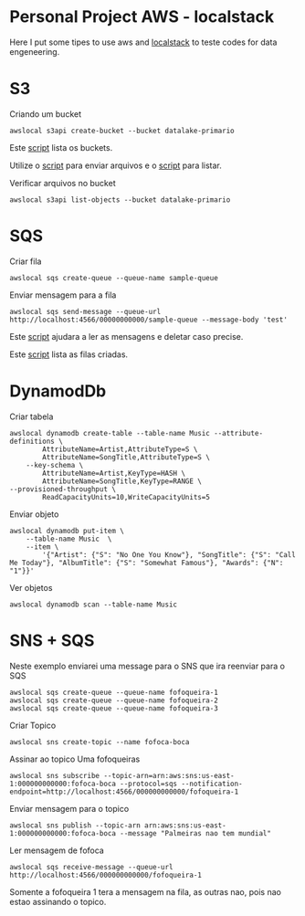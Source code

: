 # Personal Project AWS - localstack

Here I put some tipes to use aws and [localstack](https://docs.localstack.cloud/overview/) to 
teste codes for data engeneering.

# S3

Criando um bucket
```
awslocal s3api create-bucket --bucket datalake-primario
```

Este [script](listar_buckets_s3.py) lista os buckets.

Utilize o [script](enviar_arquivos_s3.py) para enviar arquivos e o
[script](listar_arquivos_s3.py) para listar.


Verificar arquivos no bucket
```
awslocal s3api list-objects --bucket datalake-primario
```

# SQS

Criar fila

```
awslocal sqs create-queue --queue-name sample-queue
```

Enviar mensagem para a fila

```
awslocal sqs send-message --queue-url http://localhost:4566/00000000000/sample-queue --message-body 'test'
```

Este [script](read_sqs_message.py) ajudara a ler as mensagens e deletar caso precise.

Este [script](listar_sqs.py) lista as filas criadas.

# DynamodDb

Criar tabela
```
awslocal dynamodb create-table --table-name Music --attribute-definitions \
        AttributeName=Artist,AttributeType=S \
        AttributeName=SongTitle,AttributeType=S \
    --key-schema \
        AttributeName=Artist,KeyType=HASH \
        AttributeName=SongTitle,KeyType=RANGE \
--provisioned-throughput \
        ReadCapacityUnits=10,WriteCapacityUnits=5
```

Enviar objeto
```
awslocal dynamodb put-item \
    --table-name Music  \
    --item \
        '{"Artist": {"S": "No One You Know"}, "SongTitle": {"S": "Call Me Today"}, "AlbumTitle": {"S": "Somewhat Famous"}, "Awards": {"N": "1"}}'
```

Ver objetos

```
awslocal dynamodb scan --table-name Music
```

# SNS + SQS

Neste exemplo enviarei uma message para o SNS que ira reenviar para o SQS

```
awslocal sqs create-queue --queue-name fofoqueira-1
awslocal sqs create-queue --queue-name fofoqueira-2
awslocal sqs create-queue --queue-name fofoqueira-3
```

Criar Topico

```
awslocal sns create-topic --name fofoca-boca
```

Assinar ao topico Uma fofoqueiras

```
awslocal sns subscribe --topic-arn=arn:aws:sns:us-east-1:000000000000:fofoca-boca --protocol=sqs --notification-endpoint=http://localhost:4566/000000000000/fofoqueira-1
```

Enviar mensagem para o topico

```
awslocal sns publish --topic-arn arn:aws:sns:us-east-1:000000000000:fofoca-boca --message "Palmeiras nao tem mundial"
```

Ler mensagem de fofoca

```
awslocal sqs receive-message --queue-url http://localhost:4566/000000000000/fofoqueira-1
```

Somente a fofoqueira 1 tera a mensagem na fila, as outras nao, pois nao estao assinando o topico.